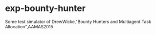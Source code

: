 # exp-bounty-hunter
Some test simulator of DrewWicke,"Bounty Hunters and Multiagent Task Allocation",AAMAS2015
